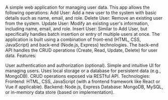 A simple web application for managing user data. This app allows the following operations:
Add User: Add a new user to the system with basic details such as name, email, and role.
Delete User: Remove an existing user from the system.
Update User: Modify an existing user's information, including name, email, and role.
Insert User: Similar to Add User, but specifically handles batch insertion or entry of multiple users at once.
The application is built using a combination of front-end (HTML, CSS, JavaScript) and back-end (Node.js, Express)
technologies. The back-end API handles the CRUD operations (Create, Read, Update, Delete) for user data.
Features:

User authentication and authorization (optional).
Simple and intuitive UI for managing users.
Uses local storage or a database for persistent data (e.g., MongoDB).
CRUD operations exposed via RESTful API.
Technologies:
Frontend: HTML, CSS, JavaScript (with a frontend framework like React or Vue if applicable).
Backend: Node.js, Express
Database: MongoDB, MySQL, or in-memory data store (based on implementation).
